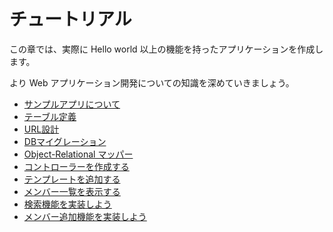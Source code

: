 # チュートリアル

この章では、実際に Hello world 以上の機能を持ったアプリケーションを作成します。

より Web アプリケーション開発についての知識を深めていきましょう。

* [サンプルアプリについて](03-tutorial/sample-application.md)
* [テーブル定義](03-tutorial/database-design.md)
* [URL設計](03-tutorial/url-design.md)
* [DBマイグレーション](03-tutorial/migration.md)
* [Object-Relational マッパー](03-tutorial/orm.md)
* [コントローラーを作成する](03-tutorial/modify-controller.md)
* [テンプレートを追加する](03-tutorial/thymeleaf.md)
* [メンバー一覧を表示する](03-tutorial/all-members.md)
* [検索機能を実装しよう](03-tutorial/search-functionality.md)
* [メンバー追加機能を実装しよう](03-tutorial/add-member-functionality.md)
